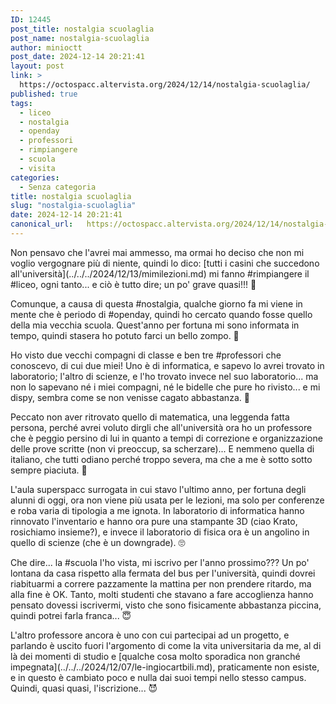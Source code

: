 ```yaml
---
ID: 12445
post_title: nostalgia scuolaglia
post_name: nostalgia-scuolaglia
author: minioctt
post_date: 2024-12-14 20:21:41
layout: post
link: >
  https://octospacc.altervista.org/2024/12/14/nostalgia-scuolaglia/
published: true
tags:
  - liceo
  - nostalgia
  - openday
  - professori
  - rimpiangere
  - scuola
  - visita
categories:
  - Senza categoria
title: nostalgia scuolaglia
slug: "nostalgia-scuolaglia"
date: 2024-12-14 20:21:41
canonical_url:   https://octospacc.altervista.org/2024/12/14/nostalgia-scuolaglia/
---
```

<!-- wp:paragraph -->
<p markdown="1">Non pensavo che l'avrei mai ammesso, ma ormai ho deciso che non mi voglio vergognare più di niente, quindi lo dico: [tutti i casini che succedono all'università](../../../2024/12/13/mimilezioni.md) mi fanno #rimpiangere il #liceo, ogni tanto... e ciò è tutto dire; un po' grave quasi!!! 🙊</p>
<!-- /wp:paragraph -->

<!-- wp:paragraph -->
<p markdown="1">Comunque, a causa di questa #nostalgia, qualche giorno fa mi viene in mente che è periodo di #openday, quindi ho cercato quando fosse quello della mia vecchia scuola. Quest'anno per fortuna mi sono informata in tempo, quindi stasera ho potuto farci un bello zompo. 🎇</p>
<!-- /wp:paragraph -->

<!-- wp:paragraph -->
<p markdown="1">Ho visto due vecchi compagni di classe e ben tre #professori che conoscevo, di cui due miei! Uno è di informatica, e sapevo lo avrei trovato in laboratorio; l'altro di scienze, e l'ho trovato invece nel suo laboratorio... ma non lo sapevano né i miei compagni, né le bidelle che pure ho rivisto... e mi dispy, sembra come se non venisse cagato abbastanza. 🥲</p>
<!-- /wp:paragraph -->

<!-- wp:paragraph -->
<p markdown="1">Peccato non aver ritrovato quello di matematica, una leggenda fatta persona, perché avrei voluto dirgli che all'università ora ho un professore che è peggio persino di lui in quanto a tempi di correzione e organizzazione delle prove scritte (non vi preoccup, sa scherzare)... E nemmeno quella di italiano, che tutti odiano perché troppo severa, ma che a me è sotto sotto sempre piaciuta. 🤫</p>
<!-- /wp:paragraph -->

<!-- wp:paragraph -->
<p markdown="1">L'aula superspacc surrogata in cui stavo l'ultimo anno, per fortuna degli alunni di oggi, ora non viene più usata per le lezioni, ma solo per conferenze e roba varia di tipologia a me ignota. In laboratorio di informatica hanno rinnovato l'inventario e hanno ora pure una stampante 3D (ciao Krato, rosichiamo insieme?), e invece il laboratorio di fisica ora è un angolino in quello di scienze (che è un downgrade). 🙄</p>
<!-- /wp:paragraph -->

<!-- wp:paragraph -->
<p markdown="1">Che dire... la #scuola l'ho vista, mi iscrivo per l'anno prossimo??? Un po' lontana da casa rispetto alla fermata del bus per l'università, quindi dovrei riabituarmi a correre pazzamente la mattina per non prendere ritardo, ma alla fine è OK. Tanto, molti studenti che stavano a fare accoglienza hanno pensato dovessi iscrivermi, visto che sono fisicamente abbastanza piccina, quindi potrei farla franca... 😇</p>
<!-- /wp:paragraph -->

<!-- wp:paragraph -->
<p markdown="1">L'altro professore ancora è uno con cui partecipai ad un progetto, e parlando è uscito fuori l'argomento di come la vita universitaria da me, al di là dei momenti di studio e [qualche cosa molto sporadica non granché impegnata](../../../2024/12/07/le-ingiocartbili.md), praticamente non esiste, e in questo è cambiato poco e nulla dai suoi tempi nello stesso campus. Quindi, quasi quasi, l'iscrizione... 😈</p>
<!-- /wp:paragraph -->